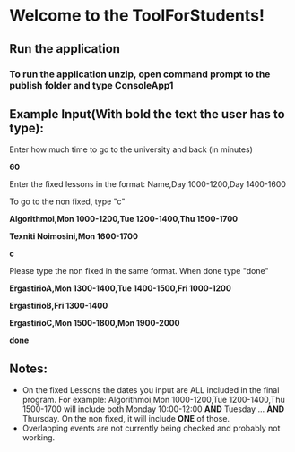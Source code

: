# Welcome to the ToolForStudents!

## Run the application

### To run the application unzip, open command prompt to the publish folder and type ConsoleApp1

 
## Example Input(With bold the text the user has to type): 



Enter how much time to go to the university and back (in minutes)

**60**

Enter the fixed lessons in the format: Name,Day 1000-1200,Day 1400-1600

To go to the non fixed, type "c"

**Algorithmoi,Mon 1000-1200,Tue 1200-1400,Thu 1500-1700**

**Texniti Noimosini,Mon 1600-1700**

**c**

Please type the non fixed in the same format. When done type "done"

**ErgastirioA,Mon 1300-1400,Tue 1400-1500,Fri 1000-1200**

**ErgastirioB,Fri 1300-1400**

**ErgastirioC,Mon 1500-1800,Mon 1900-2000**

**done**

## Notes:

 * On the fixed Lessons the dates you input are ALL included in the final program. For example: Algorithmoi,Mon 1000-1200,Tue 1200-1400,Thu 1500-1700 will include both Monday 10:00-12:00 **AND** Tuesday ... **AND** Thursday. On the non fixed, it will include **ONE** of those.
* Overlapping events are not currently being checked and probably not working.

